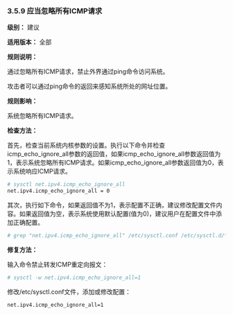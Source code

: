 ### 3.5.9 应当忽略所有ICMP请求

**级别：** 建议

**适用版本：** 全部

**规则说明：**

通过忽略所有ICMP请求，禁止外界通过ping命令访问系统。

攻击者可以通过ping命令的返回来感知系统所处的网址位置。

**规则影响：**

系统忽略所有ICMP请求。

**检查方法：**

首先，检查当前系统内核参数的设置。执行以下命令并检查icmp_echo_ignore_all参数的返回值，如果icmp_echo_ignore_all参数返回值为1，表示系统忽略所有ICMP请求。如果icmp_echo_ignore_all参数返回值为0，表示系统响应ICMP请求。

```bash
# sysctl net.ipv4.icmp_echo_ignore_all
net.ipv4.icmp_echo_ignore_all = 0
```

其次，执行如下命令，如果返回值不为1，表示配置不正确，建议修改配置文件内容。如果返回值为空，表示系统使用默认配置(值为0)，建议用户在配置文件中添加正确配置。

```bash
# grep "net.ipv4.icmp_echo_ignore_all" /etc/sysctl.conf /etc/sysctl.d/*
```

**修复方法：**

输入命令禁止转发ICMP重定向报文：

```bash
# sysctl -w net.ipv4.icmp_echo_ignore_all=1
```

修改/etc/sysctl.conf文件，添加或修改配置：

```bash
net.ipv4.icmp_echo_ignore_all=1
```